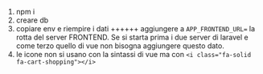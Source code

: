 1. npm i
2. creare db
3. copiare env e riempire i dati ++++++ aggiungere a `APP_FRONTEND_URL=` la rotta del server FRONTEND. Se si starta prima i due server di laravel e come terzo quello di vue non bisogna aggiungere questo dato.
4. le icone non si usano con la sintassi di vue ma con `<i class="fa-solid fa-cart-shopping"></i>`